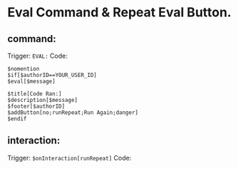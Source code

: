 # Eval Command & Repeat Eval Button.

## command: 
Trigger: `EVAL:`
Code:
```
$nomention
$if[$authorID==YOUR_USER_ID]
$eval[$message]

$title[Code Ran:]
$description[$message]
$footer[$authorID]
$addButton[no;runRepeat;Run Again;danger]
$endif
```

## interaction:
Trigger: `$onInteraction[runRepeat]`
Code:
```

```


